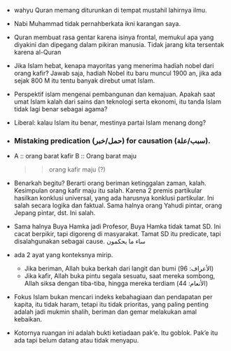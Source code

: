 - wahyu Quran memang diturunkan di tempat mustahil lahirnya ilmu. 
- Nabi Muhammad tidak pernahberkata ikni karangan saya. 
- Quran membuat rasa gentar karena isinya frontal, memukul apa yang diyakini dan dipegang dalam pikiran manusia. Tidak jarang kita tersentak karena al-Quran
- Jika Islam hebat, kenapa mayoritas yang menerima hadiah nobel dari orang kafir? Jawab saja, hadiah Nobel itu baru muncul 1900 an, jika ada sejak 800 M itu tentu banyak direbut umat Islam. 
- Perspektif islam mengenai pembangunan dan kemajuan. Apakah saat umat Islam kalah dari sains dan teknologi serta ekonomi, itu tanda Islam tidak lagi benar sebagai agama?
- Liberal: kalau Islam itu benar, mestinya partai Islam menang dong?
  
- ### Mistaking predication (حمل/خبر) for causation (سبب/علة). 
- A :: orang barat kafir
  B :: Orang barat maju
  >> orang kafir maju (?)
- Benarkah begitu? Berarti orang beriman ketinggalan zaman, kalah. Kesimpulan orang kafir maju itu salah. Karena 2 premis partikular hasilkan konklusi universal, yang ada harusnya konklusi partikular. Ini salah secara logika dan faktual. Sama halnya orang Yahudi pintar, orang Jepang pintar, dst. Ini salah.
- Sama halnya Buya Hamka jadi Profesor, Buya Hamka tidak tamat SD. Ini cacat berpikir, tapi digoreng di masyarakat. Tamat SD itu predicate, tapi disalahgunakan sebagai cause. 
  ساء ما يحكمون
- ada 2 ayat yang konteksnya mirip. 
	- Jika beriman, Allah buka berkah dari langit dan bumi (الأعراف: 96)
	- Jika kafir, Allah buka pintu segala sesuatu, saat mereka sombong, Allah siksa dengan tiba-tiba, hingga mereka terdiam (الأنعام: 44)
- Fokus Islam bukan mencari indeks kebahagiaan dan pendapatan per kapita, itu tidak haram, tetapi itu tidak prioritas, yang paling penting adalah jadi mukmin shalih, beriman dan gemar melakukan amal kebaikan. 
- Kotornya ruangan ini adalah bukti ketiadaan pak’e. Itu goblok. Pak’e itu ada tapi belum datang atau tidak menyapu.